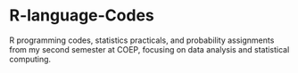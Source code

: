 # R-language-Codes
R programming codes, statistics practicals, and probability assignments from my second semester at COEP, focusing on data analysis and statistical computing.
